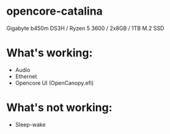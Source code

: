 # opencore-catalina
Gigabyte b450m DS3H / Ryzen 5 3600 / 2x8GB / 1TB M.2 SSD


# What's working:
* Audio
* Ethernet
* Opencore UI (OpenCanopy.efi)

# What's not working:
* Sleep-wake
